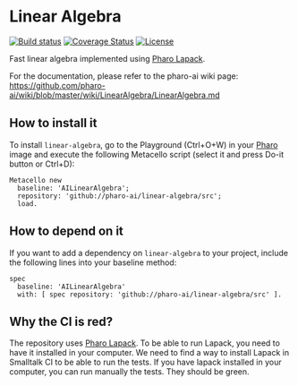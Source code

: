 # Linear Algebra

[![Build status](https://github.com/pharo-ai/linear-algebra/workflows/CI/badge.svg)](https://github.com/pharo-ai/linear-algebra/actions/workflows/test.yml)
[![Coverage Status](https://coveralls.io/repos/github/pharo-ai/linear-algebra/badge.svg?branch=master)](https://coveralls.io/github/pharo-ai/linear-algebra?branch=master)
[![License](https://img.shields.io/badge/license-MIT-blue.svg)](https://raw.githubusercontent.com/pharo-ai/linear-algebra/master/LICENSE)

Fast linear algebra implemented using [Pharo Lapack](https://github.com/pharo-ai/lapack).

For the documentation, please refer to the pharo-ai wiki page: https://github.com/pharo-ai/wiki/blob/master/wiki/LinearAlgebra/LinearAlgebra.md

## How to install it

To install `linear-algebra`, go to the Playground (Ctrl+O+W) in your [Pharo](https://pharo.org/) image and execute the following Metacello script (select it and press Do-it button or Ctrl+D):

```Smalltalk
Metacello new
  baseline: 'AILinearAlgebra';
  repository: 'github://pharo-ai/linear-algebra/src';
  load.
```

## How to depend on it

If you want to add a dependency on `linear-algebra` to your project, include the following lines into your baseline method:

```Smalltalk
spec
  baseline: 'AILinearAlgebra'
  with: [ spec repository: 'github://pharo-ai/linear-algebra/src' ].
```

## Why the CI is red?

The repository uses [Pharo Lapack](https://github.com/pharo-ai/lapack). To be able to run Lapack, you need to have it installed in your computer. We need to find a way to install Lapack in Smalltalk CI to be able to run the tests. If you have lapack installed in your computer, you can run manually the tests. They should be green.
